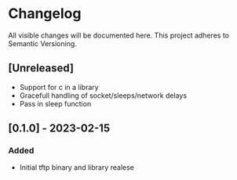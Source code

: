 # Changelog

All visible changes will be documented here. This project adheres to Semantic Versioning.

## [Unreleased]

- Support for c in a library
- Gracefull handling of socket/sleeps/network delays
- Pass in sleep function

## [0.1.0] - 2023-02-15

### Added

- Initial tftp binary and library realese